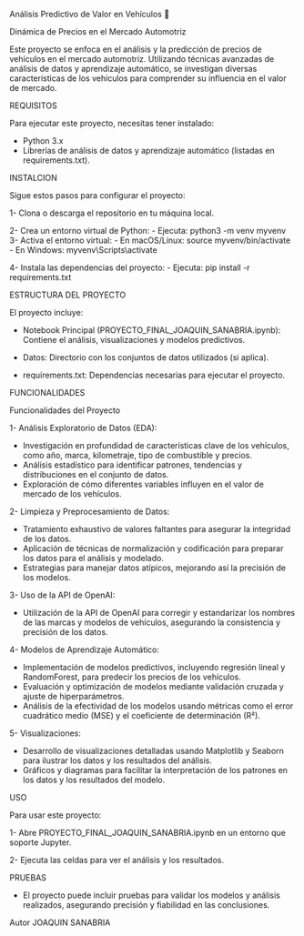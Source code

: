 Análisis Predictivo de Valor en Vehículos 🚗 

Dinámica de Precios en el Mercado Automotriz

Este proyecto se enfoca en el análisis y la predicción de precios de vehículos en el mercado automotriz. 
Utilizando técnicas avanzadas de análisis de datos y aprendizaje automático,
se investigan diversas características de los vehículos para comprender su influencia en el valor de mercado.

REQUISITOS

Para ejecutar este proyecto, necesitas tener instalado:
- Python 3.x
- Librerías de análisis de datos y aprendizaje automático (listadas en requirements.txt).

INSTALCION

Sigue estos pasos para configurar el proyecto:

1- Clona o descarga el repositorio en tu máquina local.

2- Crea un entorno virtual de Python:
    - Ejecuta: python3 -m venv myvenv
3- Activa el entorno virtual:
    - En macOS/Linux: source myvenv/bin/activate
    -  En Windows: myvenv\Scripts\activate
    
4- Instala las dependencias del proyecto:
    - Ejecuta: pip install -r requirements.txt
    

ESTRUCTURA DEL PROYECTO

El proyecto incluye:

- Notebook Principal (PROYECTO_FINAL_JOAQUIN_SANABRIA.ipynb): Contiene el análisis, visualizaciones y modelos predictivos.
  
- Datos: Directorio con los conjuntos de datos utilizados (si aplica).
  
- requirements.txt: Dependencias necesarias para ejecutar el proyecto.
  
  
FUNCIONALIDADES

Funcionalidades del Proyecto

1- Análisis Exploratorio de Datos (EDA):

- Investigación en profundidad de características clave de los vehículos, como año, marca, kilometraje, tipo de combustible y precios.
- Análisis estadístico para identificar patrones, tendencias y distribuciones en el conjunto de datos.
- Exploración de cómo diferentes variables influyen en el valor de mercado de los vehículos.

2- Limpieza y Preprocesamiento de Datos:

- Tratamiento exhaustivo de valores faltantes para asegurar la integridad de los datos.
- Aplicación de técnicas de normalización y codificación para preparar los datos para el análisis y modelado.
- Estrategias para manejar datos atípicos, mejorando así la precisión de los modelos.

3- Uso de la API de OpenAI:

- Utilización de la API de OpenAI para corregir y estandarizar los nombres de las marcas y modelos de vehículos, asegurando la consistencia y precisión de los datos.

4- Modelos de Aprendizaje Automático:

- Implementación de modelos predictivos, incluyendo regresión lineal y RandomForest, para predecir los precios de los vehículos.
- Evaluación y optimización de modelos mediante validación cruzada y ajuste de hiperparámetros.
- Análisis de la efectividad de los modelos usando métricas como el error cuadrático medio (MSE) y el coeficiente de determinación (R²).

5- Visualizaciones:

- Desarrollo de visualizaciones detalladas usando Matplotlib y Seaborn para ilustrar los datos y los resultados del análisis.
- Gráficos y diagramas para facilitar la interpretación de los patrones en los datos y los resultados del modelo.

USO

Para usar este proyecto:

1- Abre PROYECTO_FINAL_JOAQUIN_SANABRIA.ipynb en un entorno que soporte Jupyter.

2- Ejecuta las celdas para ver el análisis y los resultados.

PRUEBAS

- El proyecto puede incluir pruebas para validar los modelos y análisis realizados, asegurando precisión y fiabilidad en las conclusiones.


Autor
JOAQUIN SANABRIA
